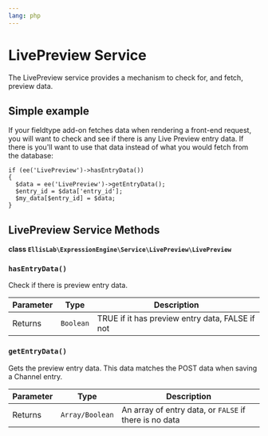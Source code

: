 ```yaml
---
lang: php
---
```


<!--
    This source file is part of the open source project
    ExpressionEngine User Guide (https://github.com/ExpressionEngine/ExpressionEngine-User-Guide)

    @link      https://expressionengine.com/
    @copyright Copyright (c) 2003-2019, EllisLab Corp. (https://ellislab.com)
    @license   https://expressionengine.com/license Licensed under Apache License, Version 2.0
-->

# LivePreview Service

The LivePreview service provides a mechanism to check for, and fetch, preview data.

## Simple example

If your fieldtype add-on fetches data when rendering a front-end request, you will want to check and see if there is any Live Preview entry data. If there is you'll want to use that data instead of what you would fetch from the database:

    if (ee('LivePreview')->hasEntryData())
    {
      $data = ee('LivePreview')->getEntryData();
      $entry_id = $data['entry_id'];
      $my_data[$entry_id] = $data;
    }

## LivePreview Service Methods

**class `EllisLab\ExpressionEngine\Service\LivePreview\LivePreview`**

### `hasEntryData()`

Check if there is preview entry data.

| Parameter | Type      | Description                                     |
| --------- | --------- | ----------------------------------------------- |
| Returns   | `Boolean` | TRUE if it has preview entry data, FALSE if not |

### `getEntryData()`

Gets the preview entry data. This data matches the POST data when saving a Channel entry.

| Parameter | Type            | Description                                            |
| --------- | --------------- | ------------------------------------------------------ |
| Returns   | `Array/Boolean` | An array of entry data, or `FALSE` if there is no data |
